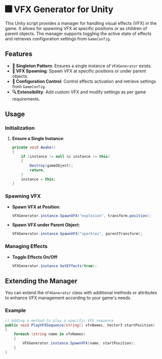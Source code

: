 # 🎆 VFX Generator for Unity

This Unity script provides a manager for handling visual effects (VFX) in the game. It allows for spawning VFX at specific positions or as children of parent objects. The manager supports toggling the active state of effects and retrieves configuration settings from `GameConfig`.

## Features

- **🔄 Singleton Pattern**: Ensures a single instance of `VFXGenerator` exists.
- **🎇 VFX Spawning**: Spawn VFX at specific positions or under parent objects.
- **🔧 Configuration Control**: Control effects activation and retrieve settings from `GameConfig`.
- **🔍 Extensibility**: Add custom VFX and modify settings as per game requirements.

## Usage

### Initialization

1. **Ensure a Single Instance**:
    ```csharp
    private void Awake()
    {
        if (instance != null && instance != this)
        {
            Destroy(gameObject);
            return;
        }
        instance = this;
    }
    ```

### Spawning VFX

- **Spawn VFX at Position**:
    ```csharp
    VFXGenerator.instance.SpawnVFX("explosion", transform.position);
    ```

- **Spawn VFX under Parent Object**:
    ```csharp
    VFXGenerator.instance.SpawnVFX("sparkles", parentTransform);
    ```

### Managing Effects

- **Toggle Effects On/Off**:
    ```csharp
    VFXGenerator.instance.SetEffects(true);
    ```

## Extending the Manager

You can extend the `VFXGenerator` class with additional methods or attributes to enhance VFX management according to your game's needs.

### Example

```csharp
// Adding a method to play a specific VFX sequence
public void PlayVFXSequence(string[] vfxNames, Vector3 startPosition)
{
    foreach (string name in vfxNames)
    {
        VFXGenerator.instance.SpawnVFX(name, startPosition);
    }
}
